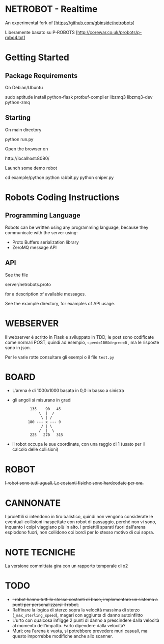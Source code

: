 NETROBOT - Realtime
===================

An experimental fork of [https://github.com/gbinside/netrobots]

Liberamente basato su P-ROBOTS [http://corewar.co.uk/probots/p-robo4.txt]

Getting Started
===============

Package Requirements
--------------------

On Debian/Ubuntu

  sudo aptitude install python-flask protbuf-compiler libzmq3 libzmq3-dev python-zmq

Starting
--------

On main directory

  python run.py

Open the browser on

  http://localhost:8080/

Launch some demo robot

  cd example/python
  python rabbit.py
  python sniper.py

Robots Coding Instructions
==========================

Programming Language
--------------------

Robots can be written using any programming language, because they communicate with the server using:
* Proto Buffers serialization library
* ZeroMQ message API

API
---

See the file

  server/netrobots.proto

for a description of available messages.

See the example directory, for examples of API usage.

WEBSERVER
=========
Il webserver è scritto in Flask e sviluppato in TDD; le post sono codificate come normali POST, quindi ad esempio,
 `speed=100&degree=0` , ma le risposte sono in json.

Per le varie rotte consultare gli esempi o il file `test.py`

BOARD
=====
* L'arena è di 1000x1000 basata in 0,0 in basso a sinistra
* gli angoli si misurano in gradi

              135    90   45
                  \  |  /
                   \ | /
             180 --- x --- 0
                   / | \
                  /  |  \
              225   270   315

* il robot occupa le sue coordinate, con una raggio di 1 (usato per il calcolo delle collisioni)

ROBOT
======

~~I robot sono tutti uguali. Le costanti fisiche sono hardcodate per ora.~~

CANNONATE
=========

I proiettili si intendono in tiro balistico, quindi non vengono considerate le eventuali collisioni inaspettate con robot di passaggio,
 perché non vi sono, inquanto i colpi viaggiano più in alto.
I proiettili sparati fuori dall'arena esplodono fuori, non collidono coi bordi per lo stesso motivo di cui sopra.

NOTE TECNICHE
=============

La versione committata gira con un rapporto temporale di x2


TODO
=====

* ~~I robot hanno tutti le stesse costanti di base, implementare un sistema a punti per personalizzarsi il robot.~~
* Raffinare la logica di sterzo sopra la velocità massima di sterzo (`_max_sterling_speed`), magari con aggiunta di danno autoinflitto
* L'urto con qualcosa infligge 2 punti di danno a prescindere dalla velocità al momento dell'impatto. Farlo dipendere dalla velocità?
* Muri; ora l'arena è vuota, si potrebbere prevedere muri casuali, ma questo imporrebbe modifiche anche allo scanner.
